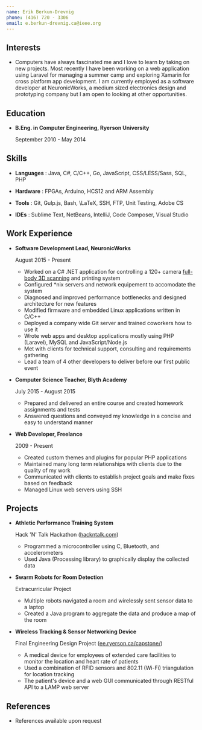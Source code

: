 ```yaml
---
name: Erik Berkun-Drevnig
phone: (416) 720 - 3306
email: e.berkun-drevnig.ca@ieee.org
---
```


## Interests

*	Computers have always fascinated me and I love to learn by taking on new projects. Most recently I have been working on a web application using Laravel for managing a summer camp and exploring Xamarin for cross platform app development. I am currently employed as a software developer at NeuronicWorks, a medium sized electronics design and prototyping company but I am open to looking at other opportunities.

## Education

*	**B.Eng. in Computer Engineering, Ryerson University**

	September 2010 - May 2014

## Skills

*	**Languages**
		: Java, C#, C/C++, Go, JavaScript, CSS/LESS/Sass, SQL, PHP

*	**Hardware**
		: FPGAs, Arduino, HCS12 and ARM Assembly

*	**Tools**
		: Git, Gulp.js, Bash, \LaTeX, SSH, FTP, Unit Testing, Adobe CS

*	**IDEs**
		: Sublime Text, NetBeans, IntelliJ, Code Composer, Visual Studio


## Work Experience

*	**Software Development Lead, NeuronicWorks**

	August 2015 - Present
	- Worked on a C# .NET application for controlling a 120+ camera [full-body 3D scanning](http://studios.sculptraits3d.com/) and printing system
	- Configured \*nix servers and network equipement to accomodate the system
	- Diagnosed and improved performance bottlenecks and designed architecture for new features
	- Modified firmware and embedded Linux applications written in C/C++
	- Deployed a company wide Git server and trained coworkers how to use it
	- Wrote web apps and desktop applications mostly using PHP (Laravel), MySQL and JavaScript/Node.js
	- Met with clients for technical support, consulting and requirements gathering
	- Lead a team of 4 other developers to deliver before our first public event

*	**Computer Science Teacher, Blyth Academy**

	July 2015 - August 2015

	- Prepared and delivered an entire course and created homework assignments and tests
	- Answered questions and conveyed my knowledge in a concise and easy to understand manner

*	**Web Developer, Freelance**

	2009 - Present

	- Created custom themes and plugins for popular PHP applications
	- Maintained many long term relationships with clients due to the quality of my work
	- Communicated with clients to establish project goals and make fixes based on feedback
	- Managed Linux web servers using SSH

## Projects

*	**Athletic Performance Training System**

	Hack 'N' Talk Hackathon ([hackntalk.com](http://hackntalk.com))

	- Programmed a microcontroller using C, Bluetooth, and accelerometers
	- Used Java (Processing library) to graphically display the collected data

*	**Swarm Robots for Room Detection**

	Extracurricular Project

	- Multiple robots navigated a room and wirelessly sent sensor data to a laptop
	- Created a Java program to aggregate the data and produce a map of the room

*	**Wireless Tracking & Sensor Networking Device**

	Final Engineering Design Project ([ee.ryerson.ca/capstone/](http://www.ee.ryerson.ca/capstone/))

	- A medical device for employees of extended care facilities to monitor the location and heart rate of patients
	- Used a combination of RFID sensors and 802.11 (Wi-Fi) triangulation for location tracking
	- The patient's device and a web GUI communicated through RESTful API to a LAMP web server

## References

*	References available upon request
